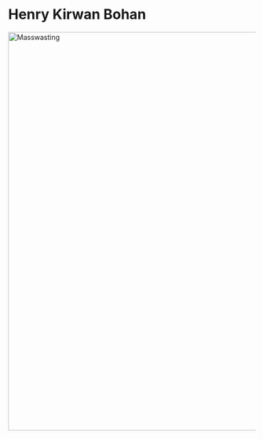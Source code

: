 <html>
  <head>
    <meta charset="UTF-8">
    <meta name="viewport" content="width=device-width, initial-scale=10.0">
    
    
  </head>
  <body>
    <h1>Henry Kirwan Bohan</h1>
 <a href="/Page1.html">
 <img src="https://i1.rgstatic.net/ii/profile.image/1082113503834115-1635007372161_Q512/Henry-Bohan.jpg" alt=Masswasting width="1700" height="812">
</a>


    
